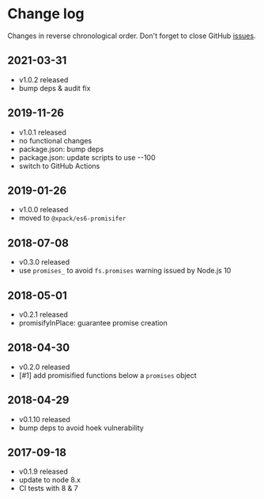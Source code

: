 # Change log

Changes in reverse chronological order.
Don't forget to close GitHub [issues](https://github.com/xpack/es6-promisifier-js/issues/).

## 2021-03-31

- v1.0.2 released
- bump deps & audit fix

## 2019-11-26

- v1.0.1 released
- no functional changes
- package.json: bump deps
- package.json: update scripts to use --100
- switch to GitHub Actions

## 2019-01-26

- v1.0.0 released
- moved to `@xpack/es6-promisifer`

## 2018-07-08

- v0.3.0 released
- use `promises_` to avoid `fs.promises` warning issued by Node.js 10

## 2018-05-01

- v0.2.1 released
- promisifyInPlace: guarantee promise creation

## 2018-04-30

- v0.2.0 released
- [#1] add promisified functions below a `promises` object

## 2018-04-29

- v0.1.10 released
- bump deps to avoid hoek vulnerability

## 2017-09-18

- v0.1.9 released
- update to node 8.x
- CI tests with 8 & 7

